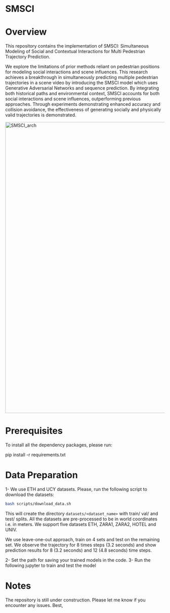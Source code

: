 # SMSCI

# Overview
This repository contains the implementation of SMSCI: Simultaneous Modeling of Social and Contextual Interactions for Multi Pedestrian Trajectory Prediction.

We explore the limitations of prior methods reliant on pedestrian positions for modeling social interactions and scene influences. 
This research achieves a breakthrough in simultaneously predicting multiple pedestrian trajectories in a scene video by introducing the SMSCI model which uses Generative Adversarial Networks and sequence prediction. 
By integrating both historical paths and environmental context, SMSCI accounts for both social interactions and scene influences, outperforming previous approaches. 
Through experiments demonstrating enhanced accuracy and collision avoidance, the effectiveness of generating socially and physically valid trajectories is demonstrated. 

<img width="920" alt="SMSCI_arch" src="https://github.com/anonyme-anonymee/SMSCI/assets/159822306/67b7a872-958e-420a-ae3e-cd39152ce976">


# Prerequisites

To install all the dependency packages, please run:

pip install -r requirements.txt

# Data Preparation

1- We use ETH and UCY datasets. 
Please, run the following script to download the datasets:

```bash
bash scripts/download_data.sh
```

This will create the directory `datasets/<dataset_name>` with train/ val/ and test/ splits. All the datasets are pre-processed to be in world coordinates i.e. in meters. We support five datasets ETH, ZARA1, ZARA2, HOTEL and UNIV. 

We use leave-one-out approach, train on 4 sets and test on the remaining set. 
We observe the trajectory for 8 times steps (3.2 seconds) and show prediction results for 8 (3.2 seconds) and 12 (4.8 seconds) time steps.

2- Set the path for saving your trained models in the code.
3- Run the following jupyter to train and test the model

# Notes
The repository is still under construction. Please let me know if you encounter any issues.
Best, 
